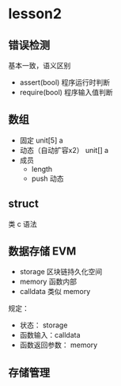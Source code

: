 # lesson2

## 错误检测

基本一致，语义区别

+ assert(bool) 程序运行时判断
+ require(bool) 程序输入值判断

## 数组

+ 固定  unit[5] a
+ 动态（自动扩容x2） unit[] a
+ 成员
  + length
  + push 动态

## struct

类 c 语法

## 数据存储 EVM

+ storage   区块链持久化空间
+ memory    函数内部
+ calldata  类似 memory

规定：

+ 状态： storage
+ 函数输入：calldata
+ 函数返回参数： memory

## 存储管理
